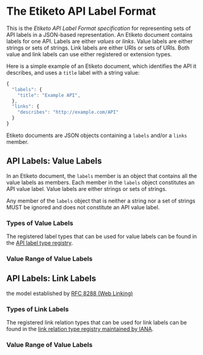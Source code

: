 # The Etiketo API Label Format

This is the *Etiketo API Label Format specification* for representing sets of API labels in a JSON-based representation. An Etiketo document contains labels for one API. Labels are either *values* or *links*. Value labels are either strings or sets of strings. Link labels are either URIs or sets of URIs. Both value and link labels can use either registered or extension types.

Here is a simple example of an Etiketo document, which identifies the API it describes, and uses a `title` label with a string value:

```javascript
{
  "labels": {
    "title": "Example API",
  },
  "links": {
    "describes": "http://example.com/API"
  }
}
```

Etiketo documents are JSON objects containing a `labels` and/or a `links` member.


## API Labels: Value Labels

In an Etiketo document, the `labels` member is an object that contains all the value labels as members. Each member in the `labels` object constitutes an API value label. Value labels are either strings or sets of strings.

Any member of the `labels` object that is neither a string nor a set of strings MUST be ignored and does not constitute an API value label.


### Types of Value Labels

The registered label types that can be used for value labels can be found in the [API label type registry](https://github.com/API-Labels/label-registry).


### Value Range of Value Labels

## API Labels: Link Labels

the model established by [RFC 8288 (Web Linking)](https://tools.ietf.org/html/rfc8288)

### Types of Link Labels

The registered link relation types that can be used for link labels can be found in the [link relation type registry maintained by IANA](https://www.iana.org/assignments/link-relations/link-relations.xhtml).


### Value Range of Value Labels

